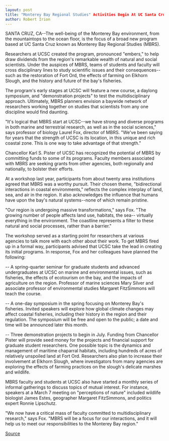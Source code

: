 ```yaml
---
layout: post
title: "Monterey Bay Regional Studies" Activities Begin At UC Santa Cruz
author: Robert Irion
---
```


SANTA CRUZ, CA--The well-being of the Monterey Bay environment,  from the mountaintops to the ocean floor, is the focus of a broad  new program based at UC Santa Cruz known as Monterey Bay Regional  Studies (MBRS).

Researchers at UCSC created the program, pronounced  "embers," to help draw dividends from the region's remarkable  wealth of natural and social scientists. Under the auspices of MBRS,  teams of students and faculty will cross disciplinary lines to study  scientific issues and their consequences--such as the restoration of  Fort Ord, the effects of farming on Elkhorn Slough, and the history  and future of the bay's fisheries.

The program's early stages at UCSC will feature a new course,  a daylong symposium, and "demonstration projects" to test the  multidisciplinary approach. Ultimately, MBRS planners envision a  baywide network of researchers working together on studies that  scientists from any one discipline would find daunting.

"It's logical that MBRS start at UCSC--we have strong and  diverse programs in both marine and terrestrial research, as well as  in the social sciences," says professor of biology Laurel Fox,  director of MBRS. "We've been saying for years that the strength of  UCSC is its location, in this unique and rich coastal zone. This is one  way to take advantage of that strength."

Chancellor Karl S. Pister of UCSC has recognized the potential  of MBRS by committing funds to some of its programs. Faculty  members associated with MBRS are seeking grants from other  agencies, both regionally and nationally, to bolster their efforts.

At a workshop last year, participants from about twenty area  institutions agreed that MBRS was a worthy pursuit. Their chosen  theme, "bidirectional interactions in coastal environments," reflects  the complex interplay of land, sea, and air in the region. It also  acknowledges the influence that humans have upon the bay's natural  systems--none of which remain pristine.

"Our region is undergoing massive transformations," says Fox.  "The growing number of people affects land use, habitats, the sea-- virtually everything in the environment. The coastline represents a  filter to these natural and social processes, rather than a barrier."

The workshop served as a starting point for researchers at  various agencies to talk more with each other about their work. To  get MBRS fired up in a formal way, participants advised that UCSC  take the lead in creating its initial programs. In response, Fox and  her colleagues have planned the following:

\-- A spring-quarter seminar for graduate students and  advanced undergraduates at UCSC on marine and environmental  issues, such as fisheries, the effects of ecotourism on the bay, and  the impacts of agriculture on the region. Professor of marine  sciences Mary Silver and associate professor of environmental  studies Margaret FitzSimmons will teach the course.

\-- A one-day symposium in the spring focusing on Monterey  Bay's fisheries. Invited speakers will explore how global climate  changes may affect coastal fisheries, including their history in the  region and their regulation. The symposium will be free and open to  the public; a date and time will be announced later this month.

\-- Three demonstration projects to begin in July. Funding from  Chancellor Pister will provide seed money for the projects and  financial support for graduate student researchers. One possible  topic is the dynamics and management of maritime chaparral  habitats, including hundreds of acres of relatively unspoiled land at  Fort Ord. Researchers also plan to increase their involvement at  Elkhorn Slough, where investigators from many agencies are  exploring the effects of farming practices on the slough's delicate  marshes and wildlife.

MBRS faculty and students at UCSC also have started a monthly  series of informal gatherings to discuss topics of mutual interest.  For instance, speakers at a March 7 meeting on "perceptions of  nature" included wildlife biologist James Estes, geographer Margaret  FitzSimmons, and politics expert Ronnie Lipschutz.

"We now have a critical mass of faculty committed to  multidisciplinary research," says Fox. "MBRS will be a focus for our  interactions, and it will help us to meet our responsibilities to the  Monterey Bay region."

[Source](http://www1.ucsc.edu/news_events/press_releases/archive/94-95/03-95/031095-Monterey_Bay_Region.html "Permalink to 031095-Monterey_Bay_Region")
